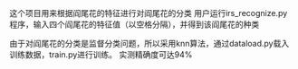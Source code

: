 这个项目用来根据阎尾花的特征进行对阎尾花的分类
用户运行irs_recognize.py程序，输入四个阎尾花的特征值（以空格分隔），并得到该阎尾花的种类

由于对阎尾花的分类是监督分类问题，所以采用knn算法，通过dataload.py载入训练数据，train.py进行训练。
实测精确度可达94%